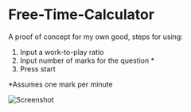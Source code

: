 # Free-Time-Calculator
A proof of concept for my own good, steps for using:
  1) Input a work-to-play ratio
  2) Input number of marks for the question *
  3) Press start

*Assumes one mark per minute

![Screenshot](https://user-images.githubusercontent.com/60012718/107859868-54809600-6e34-11eb-98e9-78226d58efb5.png)
